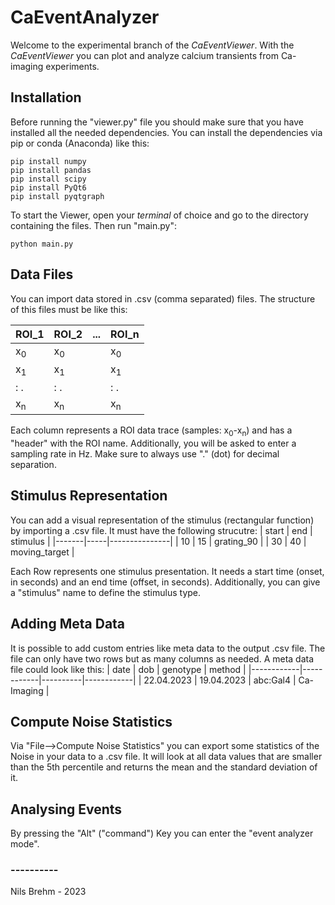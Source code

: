 # CaEventAnalyzer
Welcome to the experimental branch of the <i>CaEventViewer</i>.
With the <i>CaEventViewer</i> you can plot and analyze calcium transients from Ca-imaging experiments.


## Installation
Before running the "viewer.py" file you should make sure that you have installed all the needed dependencies.
You can install the dependencies via pip or conda (Anaconda) like this:

```shell
pip install numpy
pip install pandas
pip install scipy
pip install PyQt6
pip install pyqtgraph
```

To start the Viewer, open your <i>terminal</i> of choice and go to the directory containing the files.
Then run "main.py":

```shell
python main.py
```

## Data Files
You can import data stored in .csv (comma separated) files. The structure of this files must be like this:

| ROI_1         | ROI_2         | ... | ROI_n         |
|---------------|---------------|-----|---------------|
| x<sub>0</sub> | x<sub>0</sub> |     | x<sub>0</sub> |
| x<sub>1</sub> | x<sub>1</sub> |     | x<sub>1</sub> |
| : .           | : .           |     | : .           |
| x<sub>n</sub> | x<sub>n</sub> |     | x<sub>n</sub> |

Each column represents a ROI data trace (samples: x<sub>0</sub>-x<sub>n</sub>) and has a "header" with the ROI name.
Additionally, you will be asked to enter a sampling rate in Hz. Make sure to always use "." (dot) for decimal separation.

## Stimulus Representation
You can add a visual representation of the stimulus (rectangular function) by importing a .csv file. It must have the following strucutre:
| start | end | stimulus      |
|-------|-----|---------------|
| 10    | 15  | grating_90    |
| 30    | 40  | moving_target |

Each Row represents one stimulus presentation. It needs a start time (onset, in seconds) and an end time (offset, in seconds). Additionally, you can give a "stimulus" name to define the stimulus type.

## Adding Meta Data
It is possible to add custom entries like meta data to the output .csv file. The file can only have two rows but as many columns as needed.
A meta data file could look like this:
| date       | dob        | genotype | method     |
|------------|------------|----------|------------|
| 22.04.2023 | 19.04.2023 | abc:Gal4 | Ca-Imaging |

## Compute Noise Statistics
Via "File-->Compute Noise Statistics" you can export some statistics of the Noise in your data to a .csv file.
It will look at all data values that are smaller than the 5th percentile and returns the mean and the standard deviation of it.

## Analysing Events
By pressing the "Alt" ("command") Key you can enter the "event analyzer mode".

### ----------
Nils Brehm - 2023
